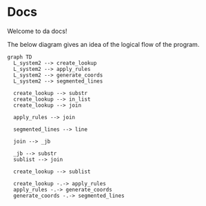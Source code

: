 # Docs

Welcome to da docs!

The below diagram gives an idea of the logical flow of the program.

```mermaid
graph TD
  L_system2 --> create_lookup
  L_system2 --> apply_rules
  L_system2 --> generate_coords
  L_system2 --> segmented_lines

  create_lookup --> substr
  create_lookup --> in_list
  create_lookup --> join

  apply_rules --> join

  segmented_lines --> line

  join --> _jb 

  _jb --> substr
  sublist --> join

  create_lookup --> sublist

  create_lookup -.-> apply_rules
  apply_rules -.-> generate_coords 
  generate_coords -.-> segmented_lines
```
